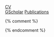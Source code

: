 [CV](leto_peel_cv.pdf)  
[GScholar](https://scholar.google.com/citations?user=GR-yASwAAAAJ&hl=en)
[Publications](Publications.html)

{% comment %} 


{% endcomment %} 

